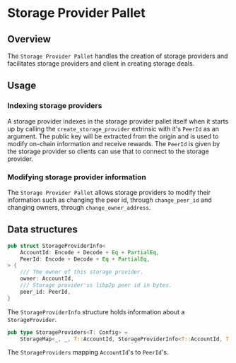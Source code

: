 # Storage Provider Pallet

## Overview

The `Storage Provider Pallet` handles the creation of storage providers and facilitates storage providers and client in creating storage deals.

## Usage

### Indexing storage providers

A storage provider indexes in the storage provider pallet itself when it starts up by calling the `create_storage_provider` extrinsic with it's `PeerId` as an argument. The public key will be extracted from the origin and is used to modify on-chain information and receive rewards. The `PeerId` is given by the storage provider so clients can use that to connect to the storage provider.

### Modifying storage provider information

The `Storage Provider Pallet` allows storage providers to modify their information such as changing the peer id, through `change_peer_id` and changing owners, through `change_owner_address`.

## Data structures

```rust
pub struct StorageProviderInfo<
    AccountId: Encode + Decode + Eq + PartialEq,
    PeerId: Encode + Decode + Eq + PartialEq,
> {
    /// The owner of this storage provider.
    owner: AccountId,
    /// Storage provider'ss libp2p peer id in bytes.
    peer_id: PeerId,
}
```

The `StorageProviderInfo` structure holds information about a `StorageProvider`.

```rust
pub type StorageProviders<T: Config> =
    StorageMap<_, _, T::AccountId, StorageProviderInfo<T::AccountId, T::PeerId>>;
```

The `StorageProviders` mapping `AccountId`'s to `PeerId`'s.
